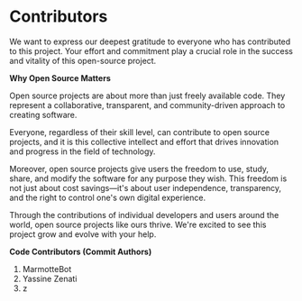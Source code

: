 # Contributors

We want to express our deepest gratitude to everyone who has contributed to this project. Your effort and commitment play a crucial role in the success and vitality of this open-source project.

**Why Open Source Matters**

Open source projects are about more than just freely available code. They represent a collaborative, transparent, and community-driven approach to creating software.

Everyone, regardless of their skill level, can contribute to open source projects, and it is this collective intellect and effort that drives innovation and progress in the field of technology.

Moreover, open source projects give users the freedom to use, study, share, and modify the software for any purpose they wish. This freedom is not just about cost savings—it's about user independence, transparency, and the right to control one's own digital experience.

Through the contributions of individual developers and users around the world, open source projects like ours thrive. We're excited to see this project grow and evolve with your help.

**Code Contributors (Commit Authors)**

1. MarmotteBot
2. Yassine Zenati
3. z
